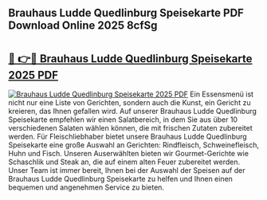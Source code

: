 ## Brauhaus Ludde Quedlinburg Speisekarte PDF Download Online 2025 8cfSg

# <h2><a href="http://gc6zm6v.nevu.top/?p=Brauhaus+Ludde+Quedlinburg+Speisekarte">🔗 👉🔴 Brauhaus Ludde Quedlinburg Speisekarte 2025 PDF</a></h2>

[![Brauhaus Ludde Quedlinburg Speisekarte 2025 PDF](https://i.imgur.com/dBaPXMq.png)](http://gc6zm6v.nevu.top/?p=Brauhaus+Ludde+Quedlinburg+Speisekarte)
Ein Essensmenü ist nicht nur eine Liste von Gerichten, sondern auch die Kunst, ein Gericht zu kreieren, das Ihnen gefallen wird. Auf unserer Brauhaus Ludde Quedlinburg Speisekarte empfehlen wir einen Salatbereich, in dem Sie aus über 10 verschiedenen Salaten wählen können, die mit frischen Zutaten zubereitet werden. Für Fleischliebhaber bietet unsere Brauhaus Ludde Quedlinburg Speisekarte eine große Auswahl an Gerichten: Rindfleisch, Schweinefleisch, Huhn und Fisch. Unseren Auserwählten bieten wir Gourmet-Gerichte wie Schaschlik und Steak an, die auf einem alten Feuer zubereitet werden. Unser Team ist immer bereit, Ihnen bei der Auswahl der Speisen auf der Brauhaus Ludde Quedlinburg Speisekarte zu helfen und Ihnen einen bequemen und angenehmen Service zu bieten.
